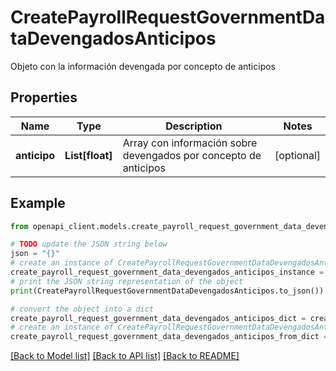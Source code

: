 # CreatePayrollRequestGovernmentDataDevengadosAnticipos

Objeto con la información devengada por concepto de anticipos

## Properties

Name | Type | Description | Notes
------------ | ------------- | ------------- | -------------
**anticipo** | **List[float]** | Array con información sobre devengados por concepto de anticipos | [optional] 

## Example

```python
from openapi_client.models.create_payroll_request_government_data_devengados_anticipos import CreatePayrollRequestGovernmentDataDevengadosAnticipos

# TODO update the JSON string below
json = "{}"
# create an instance of CreatePayrollRequestGovernmentDataDevengadosAnticipos from a JSON string
create_payroll_request_government_data_devengados_anticipos_instance = CreatePayrollRequestGovernmentDataDevengadosAnticipos.from_json(json)
# print the JSON string representation of the object
print(CreatePayrollRequestGovernmentDataDevengadosAnticipos.to_json())

# convert the object into a dict
create_payroll_request_government_data_devengados_anticipos_dict = create_payroll_request_government_data_devengados_anticipos_instance.to_dict()
# create an instance of CreatePayrollRequestGovernmentDataDevengadosAnticipos from a dict
create_payroll_request_government_data_devengados_anticipos_from_dict = CreatePayrollRequestGovernmentDataDevengadosAnticipos.from_dict(create_payroll_request_government_data_devengados_anticipos_dict)
```
[[Back to Model list]](../README.md#documentation-for-models) [[Back to API list]](../README.md#documentation-for-api-endpoints) [[Back to README]](../README.md)


